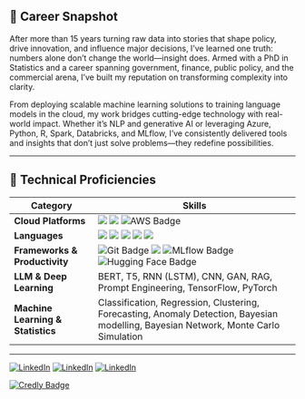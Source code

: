 ##  💼 Career Snapshot

After more than 15 years turning raw data into stories that shape policy, drive innovation, and influence major decisions, I’ve learned one truth: numbers alone don’t change the world—insight does. Armed with a PhD in Statistics and a career spanning government, finance, public policy, and the commercial arena, I’ve built my reputation on transforming complexity into clarity.

From deploying scalable machine learning solutions to training language models in the cloud, my work bridges cutting-edge technology with real-world impact. Whether it’s NLP and generative AI or leveraging Azure, Python, R, Spark, Databricks, and MLflow, I’ve consistently delivered tools and insights that don’t just solve problems—they redefine possibilities.

------------------------------------------------------------------------

## 🧰 Technical Proficiencies

| Category | Skills |
|------------------------------------|------------------------------------|
| **Cloud Platforms** | ![](https://img.shields.io/badge/Microsoft_Azure-0089D6?style=flat&logo=microsoft-azure&logoColor=white) ![](https://img.shields.io/badge/Databricks-FF3621?style=flat&logo=databricks&logoColor=white) ![AWS Badge](https://img.shields.io/badge/AWS-Cloud-orange?logo=amazonaws&logoColor=white) |
| **Languages** |![](https://img.shields.io/badge/Python-3776AB?style=flat&logo=python&logoColor=white) ![](https://img.shields.io/badge/R-3776AB?style=flat&logo=r&logoColor=white) ![](https://img.shields.io/badge/SQL-07405E?style=flat&logo=sqlite&logoColor=white) ![](https://img.shields.io/badge/Spark-E25A1C?style=flat&logo=apache-spark&logoColor=white) ![](https://img.shields.io/badge/Powershell-2CA5E0?style=flat&logo=powershell&logoColor=white)|
| **Frameworks & Productivity** | ![Git Badge](https://img.shields.io/badge/Git-F05032?style=flat&logo=git&logoColor=white)  ![](https://img.shields.io/badge/MlOps-3776AB?style=flat&logo=mlops&logoColor=white) ![MLflow Badge](https://img.shields.io/badge/MLflow-38B4E7?logo=mlflow&logoColor=white) ![Hugging Face Badge](https://img.shields.io/badge/Hugging_Face-yellow?logo=huggingface&logoColor=white)|
| **LLM & Deep Learning** | BERT, T5, RNN (LSTM), CNN, GAN, RAG, Prompt Engineering, TensorFlow, PyTorch |
| **Machine Learning & Statistics** | Classification, Regression, Clustering, Forecasting, Anomaly Detection, Bayesian modelling, Bayesian Network, Monte Carlo Simulation |


------------------------------------------------------------------------

[![LinkedIn](https://img.shields.io/badge/LinkedIn-blue?logo=linkedin&logoColor=white)](https://www.linkedin.com/in/samuel-shamiri-5307012a/?originalSubdomain=au)
[![LinkedIn](https://img.shields.io/badge/website-gray?logo=web&logoColor=white)](https://sshamiri.github.io/Shamiri/)
[![LinkedIn](https://img.shields.io/badge/ORCID-A6CE39?logo=orcid&logoColor=white)](https://orcid.org/0000-0003-0669-5109)



[![Credly Badge](https://images.credly.com/size/340x340/images/b9cefeaa-545a-43ca-af43-fcd2ba741dd8/badge.png)](https://www.credly.com/badges/b9cefeaa-545a-43ca-af43-fcd2ba741dd8/public_url)

